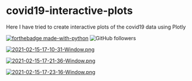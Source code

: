 # covid19-interactive-plots
Here I have tried to create interactive plots of the covid19 data using Plotly

[![forthebadge made-with-python](http://ForTheBadge.com/images/badges/made-with-python.svg)](https://www.python.org/) ![GitHub followers](https://img.shields.io/github/followers/mihir2709?label=Follow&logoColor=blue&style=social)

[![2021-02-15-17-10-31-Window.png](https://i.postimg.cc/m2vcc6Pk/2021-02-15-17-10-31-Window.png)](https://postimg.cc/ykT6tjXC)

[![2021-02-15-17-21-36-Window.png](https://i.postimg.cc/gkVD2R0C/2021-02-15-17-21-36-Window.png)](https://postimg.cc/56tvPXLg)

[![2021-02-15-17-23-16-Window.png](https://i.postimg.cc/wvNNb8yC/2021-02-15-17-23-16-Window.png)](https://postimg.cc/R6MqNYTd)
